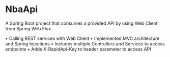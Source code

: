 # NbaApi


A Spring Boot project that consumes a provided API by using Web Client from Spring Web Flux. 

•	Calling REST services with Web Client
•	Implemented MVC architecture and Spring Injections
•	Includes multiple Controllers and Services to access endpoints
•	Adds X-RapidApi-Key to header parameter to access API
